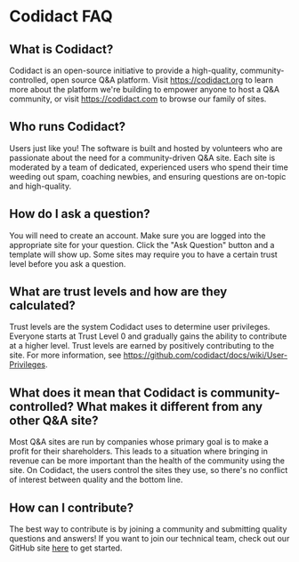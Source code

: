 <!--- Codidact FAQ -->

# Codidact FAQ

## What is Codidact?

Codidact is an open-source initiative to provide a high-quality, community-controlled, open source Q&A platform. Visit <https://codidact.org> to learn more about the platform we're building to empower anyone to host a Q&A community, or visit <https://codidact.com> to browse our family of sites. 

## Who runs Codidact?

Users just like you! The software is built and hosted by volunteers who are passionate about the need for a community-driven Q&A site. Each site is moderated by a team of dedicated, experienced users who spend their time weeding out spam, coaching newbies, and ensuring questions are on-topic and high-quality. 

## How do I ask a question?

You will need to create an account. Make sure you are logged into the appropriate site for your question. Click the "Ask Question" button and a template will show up. Some sites may require you to have a certain trust level before you ask a question. 

## What are trust levels and how are they calculated?

Trust levels are the system Codidact uses to determine user privileges. Everyone starts at Trust Level 0 and gradually gains the ability to contribute at a higher level. Trust levels are earned by positively contributing to the site. For more information, see <https://github.com/codidact/docs/wiki/User-Privileges>. 

## What does it mean that Codidact is community-controlled? What makes it different from any other Q&A site?

Most Q&A sites are run by companies whose primary goal is to make a profit for their shareholders. This leads to a situation where bringing in revenue can be more important than the health of the community using the site. On Codidact, the users control the sites they use, so there's no conflict of interest between quality and the bottom line.

## How can I contribute?
<!-- Eventually if/when we donations we should add a link here -->
The best way to contribute is by joining a community and submitting quality questions and answers! If you want to join our technical team, check out our GitHub site [here](https://www.github.com/codidact) to get started. 



